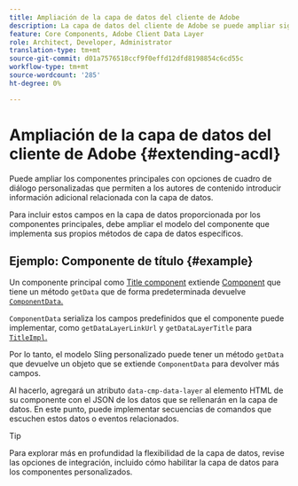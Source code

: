 ```yaml
---
title: Ampliación de la capa de datos del cliente de Adobe
description: La capa de datos del cliente de Adobe se puede ampliar siguiendo algunos patrones básicos
feature: Core Components, Adobe Client Data Layer
role: Architect, Developer, Administrator
translation-type: tm+mt
source-git-commit: d01a7576518ccf9f0effd12dfd8198854c6cd55c
workflow-type: tm+mt
source-wordcount: '285'
ht-degree: 0%

---
```



# Ampliación de la capa de datos del cliente de Adobe {#extending-acdl}

Puede ampliar los componentes principales con opciones de cuadro de diálogo personalizadas que permiten a los autores de contenido introducir información adicional relacionada con la capa de datos.

Para incluir estos campos en la capa de datos proporcionada por los componentes principales, debe ampliar el modelo del componente que implementa sus propios métodos de capa de datos específicos.

## Ejemplo: Componente de título {#example}

Un componente principal como [Title component](https://github.com/adobe/aem-core-wcm-components/blob/master/bundles/core/src/main/java/com/adobe/cq/wcm/core/components/models/Title.java) extiende [Component](https://github.com/adobe/aem-core-wcm-components/blob/master/bundles/core/src/main/java/com/adobe/cq/wcm/core/components/models/Title.java) que tiene un método `getData` que de forma predeterminada devuelve [`ComponentData`.](https://github.com/adobe/aem-core-wcm-components/blob/master/bundles/core/src/main/java/com/adobe/cq/wcm/core/components/models/datalayer/ComponentData.java)

`ComponentData` serializa los campos predefinidos que el componente puede implementar, como  `getDataLayerLinkUrl` y  `getDataLayerTitle` para  [`TitleImpl`.](https://github.com/adobe/aem-core-wcm-components/blob/master/bundles/core/src/main/java/com/adobe/cq/wcm/core/components/internal/models/v1/TitleImpl.java)

Por lo tanto, el modelo Sling personalizado puede tener un método `getData` que devuelve un objeto que se extiende `ComponentData` para devolver más campos.

Al hacerlo, agregará un atributo `data-cmp-data-layer` al elemento HTML de su componente con el JSON de los datos que se rellenarán en la capa de datos. En este punto, puede implementar secuencias de comandos que escuchen estos datos o eventos relacionados.

>[!TIP]
>
>Para explorar más en profundidad la flexibilidad de la capa de datos, revise las opciones de integración, incluido cómo habilitar la capa de datos para los componentes personalizados.
